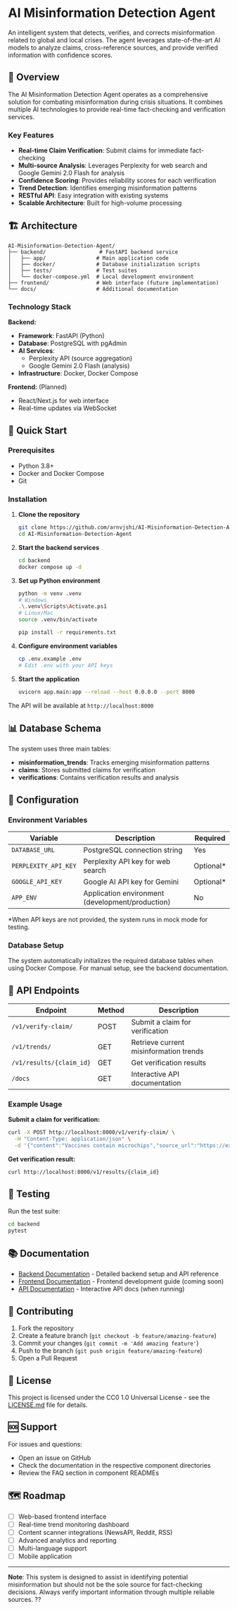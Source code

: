 # AI Misinformation Detection Agent

An intelligent system that detects, verifies, and corrects misinformation related to global and local crises. The agent leverages state-of-the-art AI models to analyze claims, cross-reference sources, and provide verified information with confidence scores.

## 🎯 Overview

The AI Misinformation Detection Agent operates as a comprehensive solution for combating misinformation during crisis situations. It combines multiple AI technologies to provide real-time fact-checking and verification services.

### Key Features

- **Real-time Claim Verification**: Submit claims for immediate fact-checking
- **Multi-source Analysis**: Leverages Perplexity for web search and Google Gemini 2.0 Flash for analysis
- **Confidence Scoring**: Provides reliability scores for each verification
- **Trend Detection**: Identifies emerging misinformation patterns
- **RESTful API**: Easy integration with existing systems
- **Scalable Architecture**: Built for high-volume processing

## 🏗️ Architecture

```
AI-Misinformation-Detection-Agent/
├── backend/                 # FastAPI backend service
│   ├── app/                # Main application code
│   ├── docker/             # Database initialization scripts
│   ├── tests/              # Test suites
│   └── docker-compose.yml  # Local development environment
├── frontend/               # Web interface (future implementation)
└── docs/                   # Additional documentation
```

### Technology Stack

**Backend:**
- **Framework**: FastAPI (Python)
- **Database**: PostgreSQL with pgAdmin
- **AI Services**: 
  - Perplexity API (source aggregation)
  - Google Gemini 2.0 Flash (analysis)
- **Infrastructure**: Docker, Docker Compose

**Frontend:** (Planned)
- React/Next.js for web interface
- Real-time updates via WebSocket

## 🚀 Quick Start

### Prerequisites

- Python 3.8+
- Docker and Docker Compose
- Git

### Installation

1. **Clone the repository**
   ```bash
   git clone https://github.com/arnvjshi/AI-Misinformation-Detection-Agent.git
   cd AI-Misinformation-Detection-Agent
   ```

2. **Start the backend services**
   ```bash
   cd backend
   docker compose up -d
   ```

3. **Set up Python environment**
   ```bash
   python -m venv .venv
   # Windows
   .\.venv\Scripts\Activate.ps1
   # Linux/Mac
   source .venv/bin/activate
   
   pip install -r requirements.txt
   ```

4. **Configure environment variables**
   ```bash
   cp .env.example .env
   # Edit .env with your API keys
   ```

5. **Start the application**
   ```bash
   uvicorn app.main:app --reload --host 0.0.0.0 --port 8000
   ```

The API will be available at `http://localhost:8000`

## 📊 Database Schema

The system uses three main tables:

- **misinformation_trends**: Tracks emerging misinformation patterns
- **claims**: Stores submitted claims for verification
- **verifications**: Contains verification results and analysis

## 🔧 Configuration

### Environment Variables

| Variable | Description | Required |
|----------|-------------|----------|
| `DATABASE_URL` | PostgreSQL connection string | Yes |
| `PERPLEXITY_API_KEY` | Perplexity API key for web search | Optional* |
| `GOOGLE_API_KEY` | Google AI API key for Gemini | Optional* |
| `APP_ENV` | Application environment (development/production) | No |

*When API keys are not provided, the system runs in mock mode for testing.

### Database Setup

The system automatically initializes the required database tables when using Docker Compose. For manual setup, see the backend documentation.

## 📡 API Endpoints

| Endpoint | Method | Description |
|----------|--------|-------------|
| `/v1/verify-claim/` | POST | Submit a claim for verification |
| `/v1/trends/` | GET | Retrieve current misinformation trends |
| `/v1/results/{claim_id}` | GET | Get verification results |
| `/docs` | GET | Interactive API documentation |

### Example Usage

**Submit a claim for verification:**
```bash
curl -X POST http://localhost:8000/v1/verify-claim/ \
  -H "Content-Type: application/json" \
  -d '{"content":"Vaccines contain microchips","source_url":"https://example.com/article"}'
```

**Get verification result:**
```bash
curl http://localhost:8000/v1/results/{claim_id}
```

## 🧪 Testing

Run the test suite:
```bash
cd backend
pytest
```

## 📚 Documentation

- [Backend Documentation](./backend/README.md) - Detailed backend setup and API reference
- [Frontend Documentation](./frontend/README.md) - Frontend development guide (coming soon)
- [API Documentation](http://localhost:8000/docs) - Interactive API docs (when running)

## 🤝 Contributing

1. Fork the repository
2. Create a feature branch (`git checkout -b feature/amazing-feature`)
3. Commit your changes (`git commit -m 'Add amazing feature'`)
4. Push to the branch (`git push origin feature/amazing-feature`)
5. Open a Pull Request

## 📄 License

This project is licensed under the CC0 1.0 Universal License - see the [LICENSE.md](LICENSE.md) file for details.

## 🆘 Support

For issues and questions:
- Open an issue on GitHub
- Check the documentation in the respective component directories
- Review the FAQ section in component READMEs

## 🗺️ Roadmap

- [ ] Web-based frontend interface
- [ ] Real-time trend monitoring dashboard
- [ ] Content scanner integrations (NewsAPI, Reddit, RSS)
- [ ] Advanced analytics and reporting
- [ ] Multi-language support
- [ ] Mobile application

---

**Note**: This system is designed to assist in identifying potential misinformation but should not be the sole source for fact-checking decisions. Always verify important information through multiple reliable sources.  ??